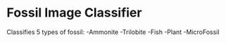 # Fossil Image Classifier
Classifies 5 types of fossil:
-Ammonite
-Trilobite
-Fish
-Plant
-MicroFossil

